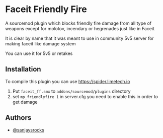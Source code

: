 
# Faceit Friendly Fire

A sourcemod plugin which blocks friendly fire damage from all type of weapons except for molotov, incendary or hegrenades just like in Faceit

It is clear by name that it was meant to use in community 5v5 server for making faceit like damage system

You can use it for 5v5 or retakes


## Installation

To compile this plugin you can use https://spider.limetech.io

1.  Put `faceit_ff.smx` to `addons/sourcemod/plugins` directory
2.  set `mp_friendlyfire 1` in server.cfg you need to enable this in order to get damage



## Authors

- [@sanjaysrocks](https://www.github.com/sanjaysrocks)

